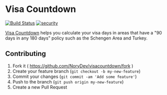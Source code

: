 # Visa Countdown
[![Build Status](https://travis-ci.org/NoryDev/visacountdown.svg?branch=develop)](https://travis-ci.org/NoryDev/visacountdown)
[![security](https://hakiri.io/github/NoryDev/visacountdown/master.svg)](https://hakiri.io/github/NoryDev/visacountdown/master)

[Visa Countdown](http://visacountdown.com) helps you calculate your visa days in areas that have a "90 days in any 180 days" policy such as the Schengen Area and Turkey.

## Contributing

1. Fork it ( https://github.com/NoryDev/visacountdown/fork )
2. Create your feature branch (`git checkout -b my-new-feature`)
3. Commit your changes (`git commit -am 'Add some feature'`)
4. Push to the branch (`git push origin my-new-feature`)
5. Create a new Pull Request

